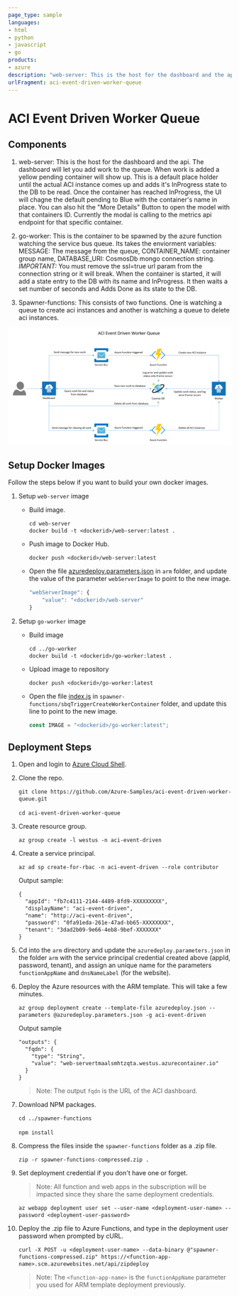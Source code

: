 ```yaml
---
page_type: sample
languages:
- html
- python
- javascript
- go
products:
- azure
description: "web-server: This is the host for the dashboard and the api. The dashboard will let you add work to the queue. When work is added a yellow pending container will show up."
urlFragment: aci-event-driven-worker-queue
---
```


# ACI Event Driven Worker Queue

## Components

1. web-server: This is the host for the dashboard and the api. The dashboard will let you add work to the queue. When work is added a yellow pending container will show up. This is a default place holder until the actual ACI instance comes up and adds it's InProgress state to the DB to be read. Once the container has reached InProgress, the UI will chagne the default pending to Blue with the container's name in place. You can also hit the "More Details" Button to open the model with that containers ID. Currently the modal is calling to the metrics api endpoint for that specific container.

2. go-worker: This is the container to be spawned by the azure function watching the service bus queue. Its takes the enviorment variables: MESSAGE: The message from the queue, CONTAINER_NAME: container group name, DATABASE_URI: CosmosDb mongo connection string. *IMPORTANT:* You must remove the ssl=true url param from the connection string or it will break. When the container is started, it will add a state entry to the DB with its name and InProgress. It then waits a set number of seconds and Adds Done as its state to the DB.

3. Spawner-functions: This consists of two functions. One is watching a queue to create aci instances and another is watching a queue to delete aci instances.

![](images/diagram.png)


## Setup Docker Images

Follow the steps below if you want to build your own docker images.

1. Setup `web-server` image
   - Build image.
     ```console
     cd web-server
     docker build -t <dockerid>/web-server:latest .
     ```
   - Push image to Docker Hub.
     ```console
     docker push <dockerid>/web-server:latest
     ```
   - Open the file [azuredeploy.parameters.json](arm/azuredeploy.parameters.json) in `arm` folder, and update the value of the parameter `webServerImage` to point to the new image.
     ```javascript
     "webServerImage": {
         "value": "<dockerid>/web-server"
     }
     ```

1. Setup `go-worker` image
   - Build image
     ```console
     cd ../go-worker
     docker build -t <dockerid>/go-worker:latest .
     ```
   - Upload image to repository
     ```console
     docker push <dockerid>/go-worker:latest
     ```
   - Open the file [index.js](spawner-functions/sbqTriggerCreateWorkerContainer/index.js) in `spawner-functions/sbqTriggerCreateWorkerContainer` folder, and update this line to point to the new image.
     ```javascript
     const IMAGE = "<dockerid>/go-worker:latest";
     ```

## Deployment Steps

1. Open and login to [Azure Cloud Shell](https://shell.azure.com).

2. Clone the repo.
   ```console
   git clone https://github.com/Azure-Samples/aci-event-driven-worker-queue.git

   cd aci-event-driven-worker-queue
   ```

3. Create resource group.
   ```console
   az group create -l westus -n aci-event-driven
   ```

4. Create a service principal.
   ```console
   az ad sp create-for-rbac -n aci-event-driven --role contributor
   ```
   Output sample:
   ```
   {
     "appId": "fb7c4111-2144-4489-8fd9-XXXXXXXXX",
     "displayName": "aci-event-driven",
     "name": "http://aci-event-driven",
     "password": "0fa91eda-261e-47ad-bb65-XXXXXXXX",
     "tenant": "3dad2b09-9e66-4eb8-9bef-XXXXXXX"
   }
   ```

5. Cd into the `arm` directory and update the `azuredeploy.parameters.json` in the folder `arm` with the service principal credential created above (appId, password, tenant), and assign an unique name for the parameters `functionAppName` and `dnsNameLabel` (for the website).

6. Deploy the Azure resources with the ARM template. This will take a few minutes.
   ```console
   az group deployment create --template-file azuredeploy.json --parameters @azuredeploy.parameters.json -g aci-event-driven
   ```
   Output sample
   ```
   "outputs": {
     "fqdn": {
       "type": "String",
       "value": "web-servertmaalsmhtzqta.westus.azurecontainer.io"
     }
   }
   ```
   > Note: The output `fqdn` is the URL of the ACI dashboard.

7. Download NPM packages.
   ```console
   cd ../spawner-functions

   npm install
   ```

8. Compress the files inside the `spawner-functions` folder as a .zip file.
   ```console
   zip -r spawner-functions-compressed.zip .
   ```

9. Set deployment credential if you don't have one or forget.
   >Note: All function and web apps in the subscription will be impacted since they share the same deployment credentials.

   ```console
   az webapp deployment user set --user-name <deployment-user-name> --password <deployment-user-password>
   ```

9. Deploy the .zip file to Azure Functions, and type in the deployment user password when prompted by cURL.
   ```console
   curl -X POST -u <deployment-user-name> --data-binary @"spawner-functions-compressed.zip" https://<function-app-name>.scm.azurewebsites.net/api/zipdeploy
   ```
   > Note: The `<function-app-name>` is the `functionAppName` parameter you used for ARM template deployment previously.
